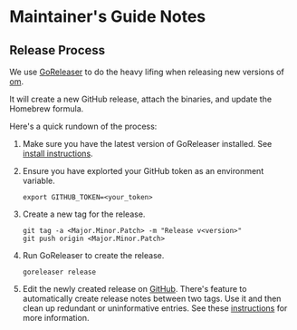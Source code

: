 # Maintainer's Guide Notes

## Release Process

We use [GoReleaser]() to do the heavy lifing when releasing new versions of [om](https://github.com/pivotal-cf/om).

It will create a new GitHub release, attach the binaries, and update the Homebrew formula.

Here's a quick rundown of the process:

1. Make sure you have the latest version of GoReleaser installed. See [install instructions](https://goreleaser.com/install/).

2. Ensure you have explorted your GitHub token as an environment variable.
    ```
    export GITHUB_TOKEN=<your_token>
    ```
3. Create a new tag for the release. 
    ```
    git tag -a <Major.Minor.Patch> -m "Release v<version>"
    git push origin <Major.Minor.Patch>
    ```

4. Run GoReleaser to create the release.
    ```
    goreleaser release
    ```

5. Edit the newly created release on [GitHub](https://github.com/pivotal-cf/om/releases). There's feature to automatically create release notes between two tags. Use it and then clean up redundant or uninformative entries. See these [instructions](https://docs.github.com/en/repositories/releasing-projects-on-github/managing-releases-in-a-repository#editing-a-release) for more information.
